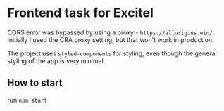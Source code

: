 # Frontend task for Excitel

CORS error was bypassed by using a proxy - `https://allorigins.win/`.
Initially I used the CRA proxy setting, but that won't work in production.

The project uses `styled-components` for styling, even though the general styling of the app is very minimal.

## How to start

run `npm start`

